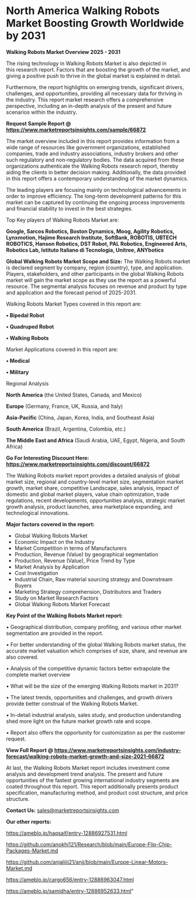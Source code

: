 # North America Walking Robots Market Boosting Growth Worldwide by 2031

<Strong> Walking Robots Market Overview 2025 - 2031</strong>

The rising technology in Walking Robots Market is also depicted in this research report. Factors that are boosting the growth of the market, and giving a positive push to thrive in the global market is explained in detail.

Furthermore, the report highlights on emerging trends, significant drivers, challenges, and opportunities, providing all necessary data for thriving in the industry. This report market research offers a comprehensive perspective, including an in-depth analysis of the present and future scenarios within the industry.

<strong>Request Sample Report @ <a href=https://www.marketreportsinsights.com/sample/66872>https://www.marketreportsinsights.com/sample/66872</a></strong>

The market overview included in this report provides information from a wide range of resources like government organizations, established companies, trade and industry associations, industry brokers and other such regulatory and non-regulatory bodies. The data acquired from these organizations authenticate the Walking Robots research report, thereby aiding the clients in better decision making. Additionally, the data provided in this report offers a contemporary understanding of the market dynamics.

The leading players are focusing mainly on technological advancements in order to improve efficiency. The long-term development patterns for this market can be captured by continuing the ongoing process improvements and financial stability to invest in the best strategies.

Top Key players of Walking Robots Market are:

<strong>Google, Sarcos Robotics, Boston Dynamics, Moog, Agility Robotics, Lynxmotion, Hajime Research Institute, SoftBank, ROBOTIS, UBTECH ROBOTICS, Hanson Robotics, DST Robot, PAL Robotics, Engineered Arts, Robotics Lab, Istituto Italiano di Tecnologia, Unitree, ANYbotics</strong>

<strong><b>Global Walking Robots Market Scope and Size:</b></strong>
The Walking Robots market is declared segment by company, region (country), type, and application. Players, stakeholders, and other participants in the global Walking Robots market will gain the market scope as they use the report as a powerful resource. The segmental analysis focuses on revenue and product by type and application and the forecast period of 2025-2031.

Walking Robots Market Types covered in this report are:

<strong>• Bipedal Robot

• Quadruped Robot

• Walking Robots</strong>

Market Applications covered in this report are:

<strong>• Medical

• Military</strong> 

Regional Analysis

<strong>North America</strong> (the United States, Canada, and Mexico)

<strong>Europe</strong> (Germany, France, UK, Russia, and Italy)

<strong>Asia-Pacific</strong> (China, Japan, Korea, India, and Southeast Asia)

<strong>South America</strong> (Brazil, Argentina, Colombia, etc.)

<strong>The Middle East and Africa</strong> (Saudi Arabia, UAE, Egypt, Nigeria, and South Africa)

<strong>Go For Interesting Discount Here: <a href=https://www.marketreportsinsights.com/discount/66872>https://www.marketreportsinsights.com/discount/66872</a></strong>

The Walking Robots market report provides a detailed analysis of global market size, regional and country-level market size, segmentation market growth, market share, competitive Landscape, sales analysis, impact of domestic and global market players, value chain optimization, trade regulations, recent developments, opportunities analysis, strategic market growth analysis, product launches, area marketplace expanding, and technological innovations.

<strong><b>Major factors covered in the report:</b></strong>
<ul>
  <li>Global Walking Robots Market </li>
  <li>Economic Impact on the Industry</li>
  <li>Market Competition in terms of Manufacturers</li>
  <li>Production, Revenue (Value) by geographical segmentation</li>
  <li>Production, Revenue (Value), Price Trend by Type</li>
  <li>Market Analysis by Application</li>
  <li>Cost Investigation</li>
  <li>Industrial Chain, Raw material sourcing strategy and Downstream Buyers</li>
  <li>Marketing Strategy comprehension, Distributors and Traders</li>
  <li>Study on Market Research Factors</li>
  <li>Global Walking Robots Market Forecast</li>
</ul>

<strong><b>Key Point of the Walking Robots Market report:</b></strong>

• Geographical distribution, company profiling, and various other market segmentation are provided in the report.

• For better understanding of the global Walking Robots market status, the accurate market valuation which comprises of size, share, and revenue are also covered.

• Analysis of the competitive dynamic factors better extrapolate the complete market overview

• What will be the size of the emerging Walking Robots market in 2031?

• The latest trends, opportunities and challenges, and growth drivers provide better construal of the Walking Robots Market.

• In-detail industrial analysis, sales study, and production understanding shed more light on the future market growth rate and scope.

• Report also offers the opportunity for customization as per the customer request.

<strong><b>View Full Report @ <a href=https://www.marketreportsinsights.com/industry-forecast/walking-robots-market-growth-and-size-2021-66872>https://www.marketreportsinsights.com/industry-forecast/walking-robots-market-growth-and-size-2021-66872</a></b></strong>


At last, the Walking Robots Market report includes investment come analysis and development trend analysis. The present and future opportunities of the fastest growing international industry segments are coated throughout this report. This report additionally presents product specification, manufacturing method, and product cost structure, and price structure.

<strong>Contact Us:</strong>
sales@marketreportsinsights.com

<strong>Our other reports:</strong>

<a href=https://ameblo.jp/haqsaif/entry-12886927531.html>https://ameblo.jp/haqsaif/entry-12886927531.html</a>

<a href=https://github.com/anokhi121/Research/blob/main/Europe-Flip-Chip-Packages-Market.md>https://github.com/anokhi121/Research/blob/main/Europe-Flip-Chip-Packages-Market.md</a>

<a href=https://github.com/anjaliiii21/anjj/blob/main/Europe-Linear-Motors-Market.md>https://github.com/anjaliiii21/anjj/blob/main/Europe-Linear-Motors-Market.md</a>

<a href=https://ameblo.jp/cargo656/entry-12886963047.html>https://ameblo.jp/cargo656/entry-12886963047.html</a>

<a href=https://ameblo.jp/samidha/entry-12886952633.html>https://ameblo.jp/samidha/entry-12886952633.html</a>"
